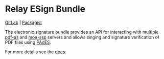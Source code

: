 # Relay ESign Bundle

[GitLab](https://gitlab.tugraz.at/dbp/esign/dbp-relay-esign-bundle) |
[Packagist](https://packagist.org/packages/dbp/relay-esign-bundle)

The electronic signature bundle provides an API for interacting with multiple
[pdf-as](https://www.egiz.gv.at/en/schwerpunkte/16-pdf-as) and [moa-ssp](https://www.egiz.gv.at/en/schwerpunkte/13-moaspssid)
servers and allows singing and signature verification of PDF files using [PAdES](https://en.wikipedia.org/wiki/PAdES).

For more details see the [docs](./docs/index.md).
